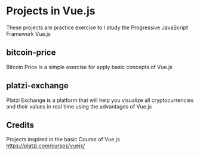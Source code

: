 # Projects in Vue.js

These projects are practice exercise to I study the Progressive JavaScript Framework Vue.js

## bitcoin-price

Bitcoin Price is a simple exercise for apply basic concepts of Vue.js

## platzi-exchange

Platzi Exchange is a platform that will help you visualize all cryptocurrencies and their values in real time using the advantages of Vue.js

## Credits

Projects inspired in the basic Course of Vue.js https://platzi.com/cursos/vuejs/